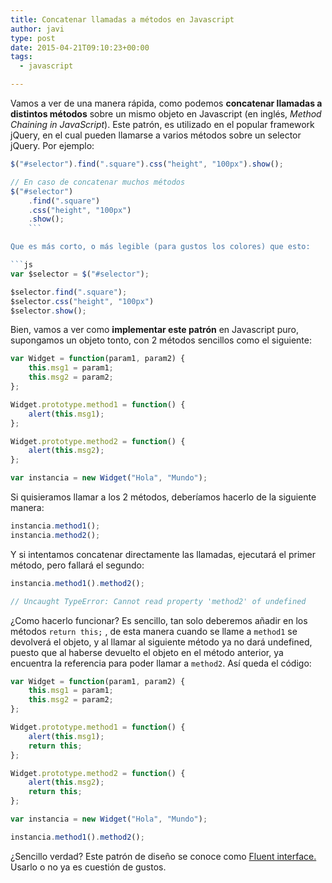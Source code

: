 ```yaml
---
title: Concatenar llamadas a métodos en Javascript
author: javi
type: post
date: 2015-04-21T09:10:23+00:00
tags:
  - javascript

---
```

Vamos a ver de una manera rápida, como podemos **concatenar llamadas a distintos métodos** sobre un mismo objeto en Javascript (en inglés, _Method Chaining in JavaScript_). Este patrón, es utilizado en el popular framework jQuery, en el cual pueden llamarse a varios métodos sobre un selector jQuery. Por ejemplo:

```js
$("#selector").find(".square").css("height", "100px").show();

// En caso de concatenar muchos métodos
$("#selector")
    .find(".square")
    .css("height", "100px")
    .show();
    ```

Que es más corto, o más legible (para gustos los colores) que esto:

```js
var $selector = $("#selector");

$selector.find(".square");
$selector.css("height", "100px")
$selector.show();
```

Bien, vamos a ver como **implementar este patrón** en Javascript puro, supongamos un objeto tonto, con 2 métodos sencillos como el siguiente:

```js
var Widget = function(param1, param2) {
    this.msg1 = param1;
    this.msg2 = param2;
};

Widget.prototype.method1 = function() {
    alert(this.msg1);
};

Widget.prototype.method2 = function() {
    alert(this.msg2);
};

var instancia = new Widget("Hola", "Mundo");
```

Si quisieramos llamar a los 2 métodos, deberíamos hacerlo de la siguiente manera:

```js
instancia.method1();
instancia.method2();
```

Y si intentamos concatenar directamente las llamadas, ejecutará el primer método, pero fallará el segundo:

```js
instancia.method1().method2();

// Uncaught TypeError: Cannot read property 'method2' of undefined
```

¿Como hacerlo funcionar? Es sencillo, tan solo deberemos añadir en los métodos `return this;` , de esta manera cuando se llame a `method1` se devolverá el objeto, y al llamar al siguiente método ya no dará undefined, puesto que al haberse devuelto el objeto en el método anterior, ya encuentra la referencia para poder llamar a `method2`. Así queda el código:

```js
var Widget = function(param1, param2) {
    this.msg1 = param1;
    this.msg2 = param2;
};

Widget.prototype.method1 = function() {
    alert(this.msg1);
    return this;
};

Widget.prototype.method2 = function() {
    alert(this.msg2);
    return this;
};

var instancia = new Widget("Hola", "Mundo");

instancia.method1().method2();
```

¿Sencillo verdad? Este patrón de diseño se conoce como [Fluent interface.][1] Usarlo o no ya es cuestión de gustos.

 [1]: http://en.wikipedia.org/wiki/Fluent_interface "Fluent Interface"
